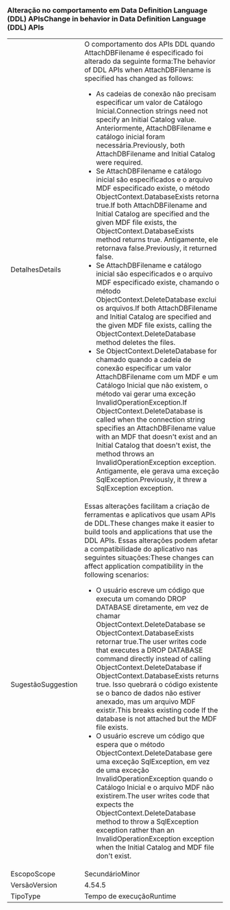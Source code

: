### <a name="change-in-behavior-in-data-definition-language-ddl-apis"></a><span data-ttu-id="c84a6-101">Alteração no comportamento em Data Definition Language (DDL) APIs</span><span class="sxs-lookup"><span data-stu-id="c84a6-101">Change in behavior in Data Definition Language (DDL) APIs</span></span>

|   |   |
|---|---|
|<span data-ttu-id="c84a6-102">Detalhes</span><span class="sxs-lookup"><span data-stu-id="c84a6-102">Details</span></span>|<span data-ttu-id="c84a6-103">O comportamento dos APIs DDL quando AttachDBFilename é especificado foi alterado da seguinte forma:</span><span class="sxs-lookup"><span data-stu-id="c84a6-103">The behavior of DDL APIs when AttachDBFilename is specified has changed as follows:</span></span><ul><li><span data-ttu-id="c84a6-104">As cadeias de conexão não precisam especificar um valor de Catálogo Inicial.</span><span class="sxs-lookup"><span data-stu-id="c84a6-104">Connection strings need not specify an Initial Catalog value.</span></span> <span data-ttu-id="c84a6-105">Anteriormente, AttachDBFilename e catálogo inicial foram necessária.</span><span class="sxs-lookup"><span data-stu-id="c84a6-105">Previously, both AttachDBFilename and Initial Catalog were required.</span></span></li><li><span data-ttu-id="c84a6-106">Se AttachDBFilename e catálogo inicial são especificados e o arquivo MDF especificado existe, o método ObjectContext.DatabaseExists retorna true.</span><span class="sxs-lookup"><span data-stu-id="c84a6-106">If both AttachDBFilename and Initial Catalog are specified and the given MDF file exists, the ObjectContext.DatabaseExists method returns true.</span></span> <span data-ttu-id="c84a6-107">Antigamente, ele retornava false.</span><span class="sxs-lookup"><span data-stu-id="c84a6-107">Previously, it returned false.</span></span></li><li><span data-ttu-id="c84a6-108">Se AttachDBFilename e catálogo inicial são especificados e o arquivo MDF especificado existe, chamando o método ObjectContext.DeleteDatabase exclui os arquivos.</span><span class="sxs-lookup"><span data-stu-id="c84a6-108">If both AttachDBFilename and Initial Catalog are specified and the given MDF file exists, calling the ObjectContext.DeleteDatabase method deletes the files.</span></span></li><li><span data-ttu-id="c84a6-109">Se ObjectContext.DeleteDatabase for chamado quando a cadeia de conexão especificar um valor AttachDBFilename com um MDF e um Catálogo Inicial que não existem, o método vai gerar uma exceção InvalidOperationException.</span><span class="sxs-lookup"><span data-stu-id="c84a6-109">If ObjectContext.DeleteDatabase is called when the connection string specifies an AttachDBFilename value with an MDF that doesn't exist and an Initial Catalog that doesn't exist, the method throws an InvalidOperationException exception.</span></span> <span data-ttu-id="c84a6-110">Antigamente, ele gerava uma exceção SqlException.</span><span class="sxs-lookup"><span data-stu-id="c84a6-110">Previously, it threw a SqlException exception.</span></span></li></ul>|
|<span data-ttu-id="c84a6-111">Sugestão</span><span class="sxs-lookup"><span data-stu-id="c84a6-111">Suggestion</span></span>|<span data-ttu-id="c84a6-112">Essas alterações facilitam a criação de ferramentas e aplicativos que usam APIs de DDL.</span><span class="sxs-lookup"><span data-stu-id="c84a6-112">These changes make it easier to build tools and applications that use the DDL APIs.</span></span> <span data-ttu-id="c84a6-113">Essas alterações podem afetar a compatibilidade do aplicativo nas seguintes situações:</span><span class="sxs-lookup"><span data-stu-id="c84a6-113">These changes can affect application compatibility in the following scenarios:</span></span><ul><li><span data-ttu-id="c84a6-114">O usuário escreve um código que executa um comando DROP DATABASE diretamente, em vez de chamar ObjectContext.DeleteDatabase se ObjectContext.DatabaseExists retornar true.</span><span class="sxs-lookup"><span data-stu-id="c84a6-114">The user writes code that executes a DROP DATABASE command directly instead of calling ObjectContext.DeleteDatabase if ObjectContext.DatabaseExists returns true.</span></span> <span data-ttu-id="c84a6-115">Isso quebrará o código existente se o banco de dados não estiver anexado, mas um arquivo MDF existir.</span><span class="sxs-lookup"><span data-stu-id="c84a6-115">This breaks existing code If the database is not attached but the MDF file exists.</span></span></li><li><span data-ttu-id="c84a6-116">O usuário escreve um código que espera que o método ObjectContext.DeleteDatabase gere uma exceção SqlException, em vez de uma exceção InvalidOperationException quando o Catálogo Inicial e o arquivo MDF não existirem.</span><span class="sxs-lookup"><span data-stu-id="c84a6-116">The user writes code that expects the ObjectContext.DeleteDatabase method to throw a SqlException exception rather than an InvalidOperationException exception when the Initial Catalog and MDF file don't exist.</span></span></li></ul>|
|<span data-ttu-id="c84a6-117">Escopo</span><span class="sxs-lookup"><span data-stu-id="c84a6-117">Scope</span></span>|<span data-ttu-id="c84a6-118">Secundário</span><span class="sxs-lookup"><span data-stu-id="c84a6-118">Minor</span></span>|
|<span data-ttu-id="c84a6-119">Versão</span><span class="sxs-lookup"><span data-stu-id="c84a6-119">Version</span></span>|<span data-ttu-id="c84a6-120">4.5</span><span class="sxs-lookup"><span data-stu-id="c84a6-120">4.5</span></span>|
|<span data-ttu-id="c84a6-121">Tipo</span><span class="sxs-lookup"><span data-stu-id="c84a6-121">Type</span></span>|<span data-ttu-id="c84a6-122">Tempo de execução</span><span class="sxs-lookup"><span data-stu-id="c84a6-122">Runtime</span></span>|

